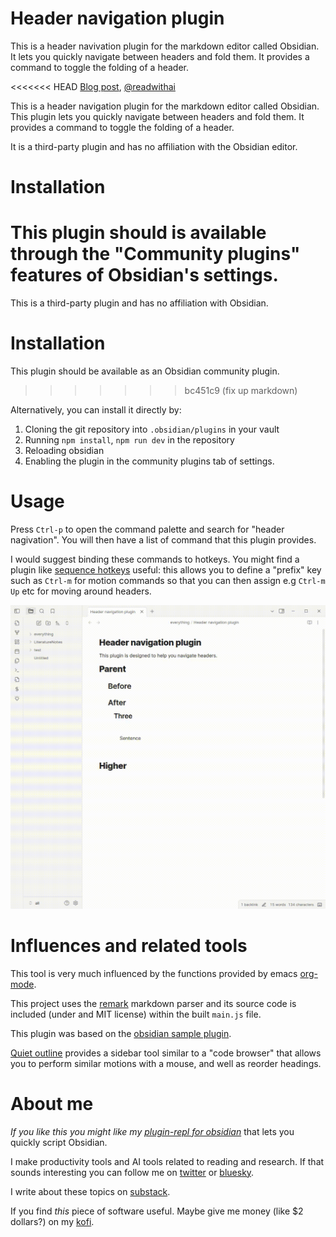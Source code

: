 # Header navigation plugin
This is a header navivation plugin for the markdown editor called Obsidian.
It lets you quickly navigate between headers and fold them.
It provides a command to toggle the folding of a header.

<<<<<<< HEAD
[Blog post](https://medium.com/@readwithai/a-header-navigation-plugin-for-the-obsidian-markdown-editor-924656446fee), [@readwithai](https://x.com/readwithai)

This is a header navigation plugin for the markdown editor called Obsidian.
This plugin lets you quickly navigate between headers and fold them.
It provides a command to toggle the folding of a header.

It is a third-party plugin and has no affiliation with the Obsidian editor.

# Installation
This plugin should is available through the "Community plugins" features of Obsidian's settings.
=======
This is a third-party plugin and has no affiliation with Obsidian.

# Installation
This plugin should be available as an Obsidian community plugin.
>>>>>>> bc451c9 (fix up markdown)

Alternatively, you can install it directly by:

1. Cloning the git repository into `.obsidian/plugins` in your vault
1. Running `npm install`, `npm run dev` in the repository
1. Reloading obsidian
1. Enabling the plugin in the community plugins tab of settings.

# Usage
Press `Ctrl-p` to open the command palette and search for "header nagivation".
You will then have a list of command that this plugin provides.

I would suggest binding these commands to hotkeys. You might find a plugin like [sequence hotkeys](https://github.com/moolmanruan/obsidian-sequence-hotkeys) useful: this allows you to define a "prefix" key such as `Ctrl-m` for motion commands so that you can then assign e.g `Ctrl-m Up` etc for moving around headers.

![demonstraction of features](demo.gif)

# Influences and related tools
This tool is very much influenced by the functions provided by emacs <a href="https://orgmode.org/">org-mode</a>.

This project uses the [remark](https://github.com/remarkjs/remark/) markdown parser and its source code is included (under and MIT license) within the built `main.js` file.

This plugin was based on the [obsidian sample plugin](https://github.com/obsidianmd/obsidian-sample-plugin).

[Quiet outline](https://github.com/guopenghui/obsidian-quiet-outline) provides a sidebar tool similar to a "code browser" that allows you to perform similar motions with a mouse, and well as reorder headings.

# About me
*If you like this you might like my [plugin-repl for obsidian](https://github.com/talwrii/obsidian-repl)* that lets you quickly script Obsidian.

I make productivity tools and AI tools related to reading and research.
If that sounds interesting you can follow me on <a href="https://x.com/readwithai">twitter</a> or <a href="https://bsky.app/profile/readwithai.bsky.social">bluesky</a>.

I write about these topics on <a href="https://readwithai.substack.com/readwithai">substack</a>.

If you find *this* piece of software useful. Maybe give me money (like $2 dollars?) on my <a href="https://ko-fi.com/readwithai">kofi</a>.
